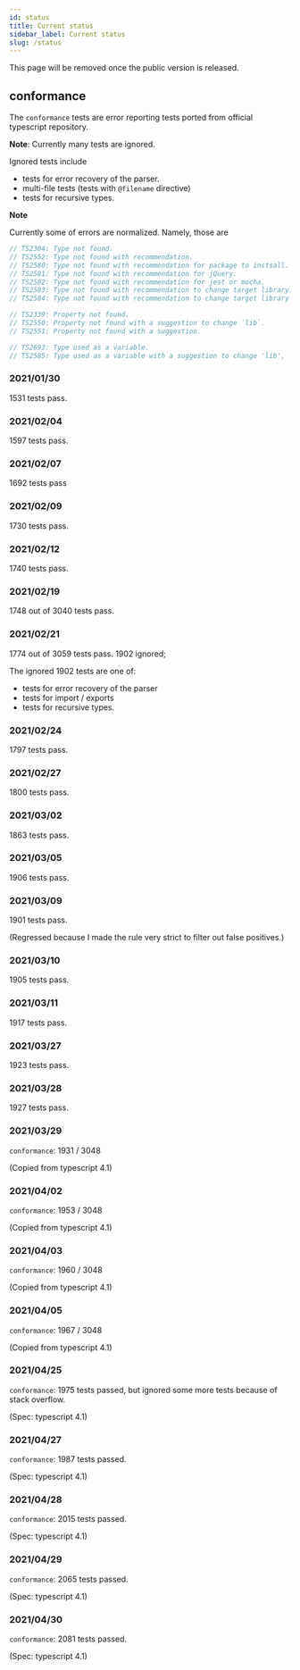 ```yaml
---
id: status
title: Current status
sidebar_label: Current status
slug: /status
---
```


This page will be removed once the public version is released.

## conformance

The `conformance` tests are error reporting tests ported from official typescript repository.

**Note**: Currently many tests are ignored.

Ignored tests include

- tests for error recovery of the parser.
- multi-file tests (tests with `@filename` directive)
- tests for recursive types.

**Note**

Currently some of errors are normalized.
Namely, those are

```ts
// TS2304: Type not found.
// TS2552: Type not found with recommendation.
// TS2580: Type not found with recommendation for package to instsall.
// TS2581: Type not found with recommendation for jQuery.
// TS2582: Type not found with recommendation for jest or mocha.
// TS2583: Type not found with recommendation to change target library.
// TS2584: Type not found with recommendation to change target library to include `dom`.
```

```ts
// TS2339: Property not found.
// TS2550: Property not found with a suggestion to change `lib`.
// TS2551: Property not found with a suggestion.
```

```ts
// TS2693: Type used as a variable.
// TS2585: Type used as a variable with a suggestion to change 'lib',
```

### 2021/01/30

1531 tests pass.

### 2021/02/04

1597 tests pass.

### 2021/02/07

1692 tests pass

### 2021/02/09

1730 tests pass.

### 2021/02/12

1740 tests pass.

### 2021/02/19

1748 out of 3040 tests pass.

### 2021/02/21

1774 out of 3059 tests pass. 1902 ignored;

The ignored 1902 tests are one of:

- tests for error recovery of the parser
- tests for import / exports
- tests for recursive types.

### 2021/02/24

1797 tests pass.

### 2021/02/27

1800 tests pass.

### 2021/03/02

1863 tests pass.

### 2021/03/05

1906 tests pass.

### 2021/03/09

1901 tests pass.

(Regressed because I made the rule very strict to filter out false positives.)

### 2021/03/10

1905 tests pass.

### 2021/03/11

1917 tests pass.

### 2021/03/27

1923 tests pass.

### 2021/03/28

1927 tests pass.

### 2021/03/29

`conformance`: 1931 / 3048

(Copied from typescript 4.1)

### 2021/04/02

`conformance`: 1953 / 3048

(Copied from typescript 4.1)

### 2021/04/03

`conformance`: 1960 / 3048

(Copied from typescript 4.1)

### 2021/04/05

`conformance`: 1967 / 3048

(Copied from typescript 4.1)

### 2021/04/25

`conformance`: 1975 tests passed, but ignored some more tests because of stack overflow.

(Spec: typescript 4.1)

### 2021/04/27

`conformance`: 1987 tests passed.

(Spec: typescript 4.1)

### 2021/04/28

`conformance`: 2015 tests passed.

(Spec: typescript 4.1)

### 2021/04/29

`conformance`: 2065 tests passed.

(Spec: typescript 4.1)

### 2021/04/30

`conformance`: 2081 tests passed.

(Spec: typescript 4.1)
